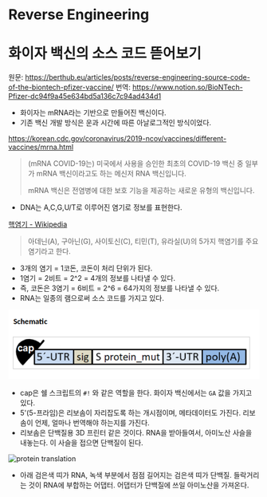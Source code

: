 # Reverse Engineering

# 화이자 백신의 소스 코드 뜯어보기 

원문: https://berthub.eu/articles/posts/reverse-engineering-source-code-of-the-biontech-pfizer-vaccine/
번역: https://www.notion.so/BioNTech-Pfizer-dc94f9a45e634bd5a136c7c94ad434d1

- 화이자는 mRNA라는 기반으로 만들어진 백신이다.
- 기존 백신 개발 방식은 운과 시간에 따른 아날로그적인 방식이었다.

https://korean.cdc.gov/coronavirus/2019-ncov/vaccines/different-vaccines/mrna.html

> (mRNA COVID-19는) 미국에서 사용을 승인한 최초의 COVID-19 백신 중 일부가 mRNA 백신이라고도 하는 메신저 RNA 백신입니다.
>
> mRNA 백신은 전염병에 대한 보호 기능을 제공하는 새로운 유형의 백신입니다.

- DNA는 A,C,G,U/T로 이루어진 염기로 정보를 표현한다.

[핵염기 - Wikipedia](https://ko.wikipedia.org/wiki/%ED%95%B5%EC%97%BC%EA%B8%B0)

> 아데닌(A), 구아닌(G), 사이토신(C), 티민(T), 유라실(U)의 5가지 핵염기를 주요 염기라고 한다.

- 3개의 염기 = 1코돈, 코돈이 처리 단위가 된다.
- 1염기 = 2비트 = 2^2 = 4개의 정보를 나타낼 수 있다.
- 즉, 코돈은 3염기 = 6비트 = 2^6 = 64가지의 정보를 나타낼 수 있다.
- RNA는 일종의 램으로써 소스 코드를 가지고 있다.

![vaccine toc](res/vaccine-toc.png)

- cap은 쉘 스크립트의 `#!` 와 같은 역할을 한다. 화이자 백신에서는 `GA` 값을 가지고 있다.
- 5'(5-프라임)은 리보솜이 자리잡도록 하는 개시점이며, 메타데이터도 가진다. 리보솜이 언제, 얼마나 번역해야 하는지를 가진다.
- 리보솜은 단백질용 3D 프린터 같은 것이다. RNA을 받아들여서, 아미노산 사슬을 내놓는다. 이 사슬을 접으면 단백질이 된다.

![protein translation](res/protein-translation.gif)

- 아래 검은색 띠가 RNA, 녹색 부분에서 점점 길어지는 검은색 띠가 단백질. 들락거리는 것이 RNA에 부합하는 어댑터. 어댑터가 단백질에 쓰일 아미노산을 가져온다.
